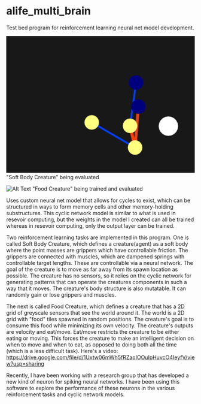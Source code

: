 # alife_multi_brain
Test bed program for reinforcement learning neural net model development.


![Alt Text](https://github.com/jonahshader/alife_multi_brain/blob/master/images/sb_creature.gif)
"Soft Body Creature" being evaluated

![Alt Text](https://github.com/jonahshader/alife_multi_brain/blob/master/images/food_creature.gif)
"Food Creature" being trained and evaluated



Uses custom neural net model that allows for cycles to exist, which can be structured in ways to form memory cells and other memory-holding substructures. This cyclic network model is similar to what is used in resevoir computing, but the weights in the model I created can all be trained whereas in resevoir computing, only the output layer can be trained. 

Two reinforcement learning tasks are implemented in this program. One is called Soft Body Creature, which defines a creature(agent) as a soft body where the point masses are grippers which have controllable friction. The grippers are connected with muscles, which are dampened springs with controllable target lengths. These are controllable via a neural network. The goal of the creature is to move as far away from its spawn location as possible. The creature has no sensors, so it relies on the cyclic network for generating patterns that can operate the creatures components in such a way that it moves. The creature's body structure is also mutatable. It can randomly gain or lose grippers and muscles. 

The next is called Food Creature, which defines a creature that has a 2D grid of greyscale sensors that see the world around it. The world is a 2D grid with "food" tiles spawned in random positions. The creature's goal is to consume this food while minimizing its own velocity. The creature's outputs are velocity and eat/move. Eat/move restricts the creature to be either eating or moving. This forces the creature to make an intelligent decision on when to move and when to eat, as opposed to doing both all the time (which is a less difficult task). Here's a video: https://drive.google.com/file/d/1Uxtw06mWh5fRZaoIOOuIpHuvcO4IeyfV/view?usp=sharing

Recently, I have been working with a research group that has developed a new kind of neuron for spiking neural networks. I have been using this software to explore the performance of these neurons in the various reinforcement tasks and cyclic network models. 
